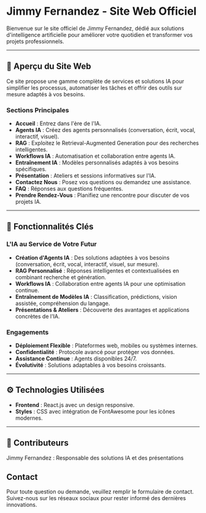 # Jimmy Fernandez - Site Web Officiel

Bienvenue sur le site officiel de Jimmy Fernandez, dédié aux solutions d'intelligence artificielle pour améliorer votre quotidien et transformer vos projets professionnels.

---

## 🌟 **Aperçu du Site Web**

Ce site propose une gamme complète de services et solutions IA pour simplifier les processus, automatiser les tâches et offrir des outils sur mesure adaptés à vos besoins.

### **Sections Principales**
- **Accueil** : Entrez dans l'ère de l'IA.
- **Agents IA** : Créez des agents personnalisés (conversation, écrit, vocal, interactif, visuel).
- **RAG** : Exploitez le Retrieval-Augmented Generation pour des recherches intelligentes.
- **Workflows IA** : Automatisation et collaboration entre agents IA.
- **Entraînement IA** : Modèles personnalisés adaptés à vos besoins spécifiques.
- **Présentation** : Ateliers et sessions informatives sur l'IA.
- **Contactez Nous** : Posez vos questions ou demandez une assistance.
- **FAQ** : Réponses aux questions fréquentes.
- **Prendre Rendez-Vous** : Planifiez une rencontre pour discuter de vos projets IA.

---

## 🔑 **Fonctionnalités Clés**

### **L'IA au Service de Votre Futur**
- **Création d'Agents IA** : Des solutions adaptées à vos besoins (conversation, écrit, vocal, interactif, visuel, sur mesure).
- **RAG Personnalisé** : Réponses intelligentes et contextualisées en combinant recherche et génération.
- **Workflows IA** : Collaboration entre agents IA pour une optimisation continue.
- **Entraînement de Modèles IA** : Classification, prédictions, vision assistée, compréhension du langage.
- **Présentations & Ateliers** : Découverte des avantages et applications concrètes de l'IA.

### **Engagements**
- **Déploiement Flexible** : Plateformes web, mobiles ou systèmes internes.
- **Confidentialité** : Protocole avancé pour protéger vos données.
- **Assistance Continue** : Agents disponibles 24/7.
- **Évolutivité** : Solutions adaptables à vos besoins croissants.

---

## ⚙️ **Technologies Utilisées**
- **Frontend** : React.js avec un design responsive.
- **Styles** : CSS avec intégration de FontAwesome pour les icônes modernes.

---

## 🤝 **Contributeurs**
Jimmy Fernandez : Responsable des solutions IA et des présentations

## **Contact**
Pour toute question ou demande, veuillez remplir le formulaire de contact.
Suivez-nous sur les réseaux sociaux pour rester informé des dernières innovations.
